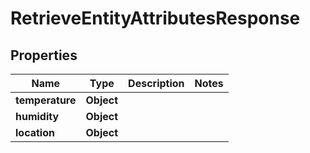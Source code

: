 
# RetrieveEntityAttributesResponse

## Properties
Name | Type | Description | Notes
------------ | ------------- | ------------- | -------------
**temperature** | **Object** |  | 
**humidity** | **Object** |  | 
**location** | **Object** |  | 



